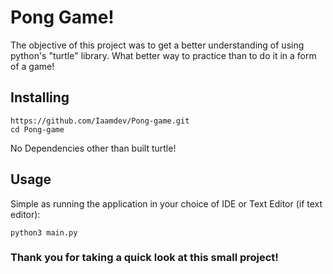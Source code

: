 # Pong Game! 
The objective of this project was to get a better understanding of using python's "turtle" library. What better way to practice than to do it in a form of a game!
## Installing
```
https://github.com/Iaamdev/Pong-game.git
cd Pong-game
```
No Dependencies other than built turtle!
## Usage
Simple as running the application in your choice of IDE or Text Editor (if text editor):
```
python3 main.py
```
### Thank you for taking a quick look at this small project!
